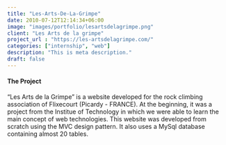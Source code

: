 ```yaml
---
title: "Les-Arts-De-La-Grimpe"
date: 2010-07-12T12:14:34+06:00
image: "images/portfolio/lesartsdelagrimpe.png"
client: "Les Arts de la grimpe"
project_url : "https://les-artsdelagrimpe.com/"
categories: ["internship", "web"]
description: "This is meta description."
draft: false
---
```


#### The Project

“Les Arts de la Grimpe” is a website developed for the rock climbing association of Flixecourt (Picardy - FRANCE). At the beginning, it was a project from the Institue of Technology in which we were able to learn the main concept of web technologies. This website was developed from scratch using the MVC design pattern. It also uses a MySql database containing almost 20 tables.
